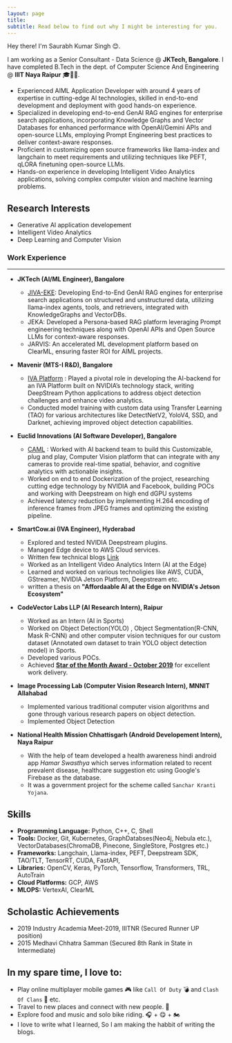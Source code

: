 ```yaml
---
layout: page
title: 
subtitle: Read below to find out why I might be interesting for you.
---
```


Hey there! I'm Saurabh Kumar Singh 😊. 

I am working as a Senior Consultant -  Data Science @ **JKTech, Bangalore**.
I have completed B.Tech in the dept. of Computer Science And Engineering @ **IIIT Naya Raipur** 🎓👨‍🎓.    
- Experienced AIML Application Developer with around 4 years of expertise in cutting-edge AI technologies, skilled in end-to-end development and deployment with good hands-on experience.  
- Specialized in developing end-to-end GenAI RAG engines for enterprise search applications, incorporating Knowledge Graphs and Vector Databases for enhanced performance with OpenAI/Gemini APIs and open-source LLMs, employing Prompt Engineering best practices to deliver context-aware responses.  
- Proficient in customizing open source frameworks like llama-index and langchain to meet requirements and utilizing techniques like PEFT, qLORA finetuning open-source LLMs.  
- Hands-on experience in developing Intelligent Video Analytics applications, solving complex computer vision and machine learning problems.  


<!-- - **Responsibilities include:**
    - Understanding the IVA Workflow 💻 and much more. -->


## Research Interests  
- Generative AI application developement
- Intelligent Video Analytics	
- Deep Learning and Computer Vision
  
### Work Experience
---
- **JKTech (AI/ML Engineer), Bangalore**  
    - [JIVA-EKE](https://jktech.com/jiva/): Developing End-to-End GenAI RAG engines for enterprise search applications on structured and unstructured data, utilizing llama-index agents, tools, and retrievers, integrated with KnowledgeGraphs and VectorDBs.
    - JEKA: Developed a Persona-based RAG platform leveraging Prompt engineering techniques along with OpenAI APIs and Open Source LLMs for context-aware responses.
    - JARVIS: An accelerated ML development platform based on ClearML, ensuring faster ROI for AIML projects.  
  

- **Mavenir (MTS-I R&D), Bangalore**  
    - [IVA Platform](https://www.mavenir.com/portfolio/mavedge/intelligent-video-analytics-iva/) : Played a pivotal role in developing the AI-backend for an IVA Platform built on NVIDIA’s technology stack, writing DeepStream Python applications to address object detection challenges and enhance video analytics.  
    - Conducted model training with custom data using Transfer Learning (TAO) for various architectures like DetectNetV2, YoloV4, SSD, and Darknet, achieving improved object detection capabilities.  


- **Euclid Innovations (AI Software Developer), Bangalore**  
    - [CAML](https://caml.live/) : Worked with AI backend team to build this Customizable, plug and play, Computer Vision platform that can integrate with any cameras to provide real-time spatial, behavior, and cognitive analytics with actionable insights.  
    - Worked on end to end Dockerization of the project, researching cutting edge technology by NVIDIA and Facebook, building POCs and working with Deepstream on high end dGPU systems  
    - Achieved latency reduction by implementing H.264 encoding of inference frames from JPEG frames and optimizing the existing pipeline.   


- **SmartCow.ai (IVA Engineer), Hyderabad**  
    - Explored and tested NVIDIA Deepstream plugins.
    - Managed Edge device to AWS Cloud services.
    - Written few technical blogs [Link](https://medium.com/@Smartcow_ai/leveraging-nvidias-nvdsanalytics-plugin-for-entry-exit-people-count-8f2d19217746)
    - Worked as an Intelligent Video Analytics Intern (AI at the Edge)
    - Learned and worked on various technoligies like AWS, CUDA, GStreamer, NVIDIA Jetson Platform, Deepstream etc.
    - written a thesis on **"Affordaable AI at the Edge on NVIDIA's Jetson Ecosystem"**  



- **CodeVector Labs LLP (AI Research Intern), Raipur**  
    - Worked as an Intern (AI in Sports)
    - Worked on Object Detection(YOLO) , Object Segmentation(R-CNN, Mask R-CNN) and other computer vision techniques for our custom dataset (Annotated own dataset to train YOLO object detection model) in Sports.
    - Developed various POCs.
    - Achieved **[Star of the Month Award - October 2019](https://www.linkedin.com/posts/codevector-ai-labs_cvlabs-ai-activity-6591922751697707008-xnmb)** for excellent work delivery.  



- **Image Processing Lab (Computer Vision Research Intern), MNNIT Allahabad**  
    - Implemented various traditional computer vision algorithms and gone through various research papers on object detection.
    - Implemented Object Detection  
  

- **National Health Mission Chhattisgarh (Android Developement Intern), Naya Raipur**  
    - With the help of team developed a health awareness hindi android app *Hamar Swasthya* which serves information related to recent prevalent
disease, healthcare suggestion etc using Google's Firebase as the database.
    - It was a government project for the scheme called `Sanchar Kranti Yojana`.  





## Skills

* **Programming Language:** Python, C++, C, Shell
* **Tools:** Docker, Git, Kubernetes, GraphDatabses(Neo4j, Nebula etc.), VectorDatabases(ChromaDB, Pinecone, SingleStore, Postgres etc.)
* **Frameworks:** Langchain, Llama-index, PEFT, Deepstream SDK, TAO/TLT, TensorRT, CUDA, FastAPI, 
* **Libraries:** OpenCV, Keras, PyTorch, Tensorflow, Transformers, TRL, AutoTrain
* **Cloud Platforms:** GCP, AWS
* **MLOPS:** VertexAI, ClearML
<!-- * **A Bit of Front-End Development:** JSX, HTML, CSS -->

## Scholastic Achievements
* 2019 Industry Academia Meet-2019, IIITNR (Secured Runner UP position)
* 2015 Medhavi Chhatra Samman (Secured 8th Rank in State in Intermediate)

## **In my spare time, I love to:**
* Play online multiplayer mobile games 🎮 like `Call Of Duty` 💣 and `Clash Of Clans` 💎 etc.
* Travel to new places and connect with new people. 🧳
* Explore food and music and solo bike riding. 🎧 + 😋 + 🏍️
* I love to write what I learned, So I am making the habbit of writing the blogs.